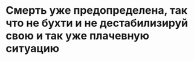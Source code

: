 # Смерть уже предопределена, так что не бухти и не дестабилизируй свою и так уже плачевную ситуацию
